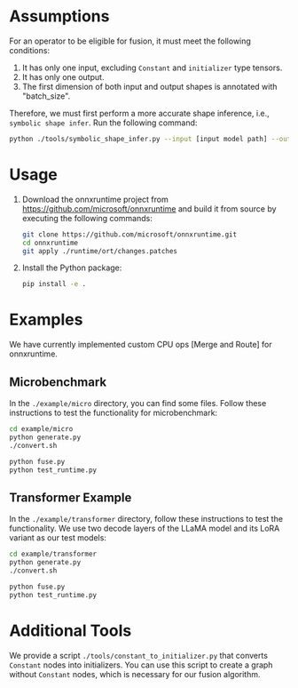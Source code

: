 # Assumptions

For an operator to be eligible for fusion, it must meet the following conditions:

1. It has only one input, excluding `Constant` and `initializer` type tensors.
2. It has only one output.
3. The first dimension of both input and output shapes is annotated with "batch_size".

Therefore, we must first perform a more accurate shape inference, i.e., `symbolic shape infer`. Run the following command:

```bash
python ./tools/symbolic_shape_infer.py --input [input model path] --output [output model path]
```

# Usage

1. Download the onnxruntime project from https://github.com/microsoft/onnxruntime and build it from source by executing the following commands:

   ```bash
   git clone https://github.com/microsoft/onnxruntime.git
   cd onnxruntime
   git apply ./runtime/ort/changes.patches
   ```

2. Install the Python package:

   ```bash
   pip install -e .
   ```

# Examples

We have currently implemented custom CPU ops [Merge and Route] for onnxruntime.

## Microbenchmark

In the `./example/micro` directory, you can find some files. Follow these instructions to test the functionality for microbenchmark:

```bash
cd example/micro
python generate.py
./convert.sh

python fuse.py 
python test_runtime.py
```

## Transformer Example

In the `./example/transformer` directory, follow these instructions to test the functionality. We use two decode layers of the LLaMA model and its LoRA variant as our test models:

```bash
cd example/transformer
python generate.py
./convert.sh

python fuse.py
python test_runtime.py
```

# Additional Tools

We provide a script `./tools/constant_to_initializer.py` that converts `Constant` nodes into initializers. You can use this script to create a graph without `Constant` nodes, which is necessary for our fusion algorithm.


